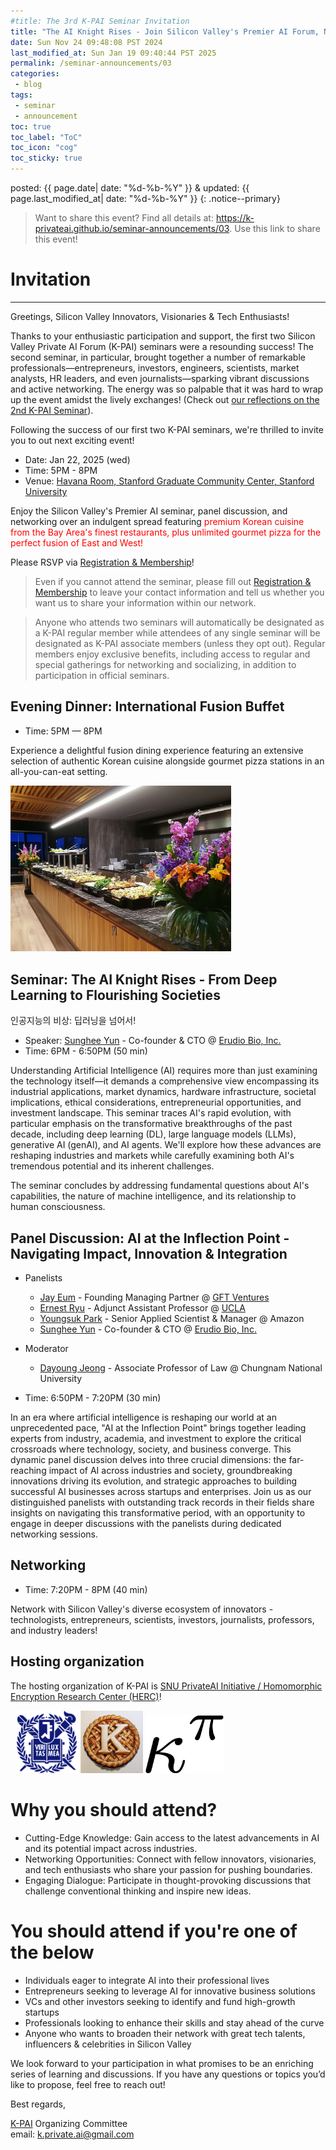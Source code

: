 ```yaml
---
#title: The 3rd K-PAI Seminar Invitation
title: "The AI Knight Rises - Join Silicon Valley's Premier AI Forum, Networking, and Premium Korean Dining Experience @ Stanford University!"
date: Sun Nov 24 09:48:08 PST 2024
last_modified_at: Sun Jan 19 09:40:44 PST 2025
permalink: /seminar-announcements/03
categories:
 - blog
tags:
 - seminar
 - announcement
toc: true
toc_label: "ToC"
toc_icon: "cog"
toc_sticky: true
---
```


posted: {{ page.date| date: "%d-%b-%Y" }}
&amp;
updated: {{ page.last_modified_at| date: "%d-%b-%Y" }}
{: .notice--primary}

<blockquote>
Want to share this event? Find all details at: <a href="https://k-privateai.github.io/seminar-announcements/03">https://k-privateai.github.io/seminar-announcements/03</a>.
Use this link to share this event!
</blockquote>

<h1 id="invitation">Invitation</h1>

<hr>
Greetings, Silicon Valley Innovators, Visionaries &amp; Tech Enthusiasts!

Thanks to your enthusiastic participation and support, the first two Silicon Valley Private AI Forum (K-PAI) seminars were a resounding success!
The second seminar, in particular, brought together a number of remarkable professionals—entrepreneurs, investors,
engineers, scientists, market analysts, HR leaders, and even journalists—sparking vibrant discussions and active networking.
The energy was so palpable that it was hard to wrap up the event amidst the lively exchanges!
(Check out [our reflections on the 2nd K-PAI Seminar](/blog/PDT-K-PAI-2nd-seminar/)).

Following the success of our first two K-PAI seminars, we're thrilled to invite you to out next exciting event!

<!--h1 id="3rd-seminar">
The 3rd K-PAI Seminar
</h1-->

- Date: Jan 22, 2025 (wed)
- Time: 5PM - 8PM
- Venue: <a href="https://maps.app.goo.gl/pX9LR2UbUkcJ7g9t8">Havana Room, Stanford Graduate Community Center, Stanford University</a>

Enjoy the Silicon Valley's Premier AI seminar, panel discussion, and networking over an indulgent spread featuring <font color="red">premium Korean cuisine from the Bay Area's finest restaurants,
plus unlimited gourmet pizza for the perfect fusion of East and West!</font>

Please RSVP via [Registration &amp; Membership](https://forms.gle/aZgU4A5uxVBmUwa79)!

<blockquote>
Even if you cannot attend the seminar,
please fill out <a href="https://forms.gle/aZgU4A5uxVBmUwa79">Registration &amp; Membership</a>
to leave your contact information
and tell us whether you want us to share your information
within our network.
</blockquote>

<blockquote>
Anyone who attends two seminars will automatically be designated as a <font class="emph">K-PAI regular member</font>
<!--(unless they opt out)-->
while attendees of any single seminar will be designated as <font class="emph">K-PAI associate members</font>
(unless they opt out).
Regular members enjoy exclusive benefits, including access to regular and special gatherings for networking and socializing,
in addition to participation in official seminars.
</blockquote>

<h2 id="dinner">
Evening Dinner: International Fusion Buffet
</h2>

- Time: 5PM &mdash; 8PM

Experience a delightful fusion dining experience featuring an extensive selection
of authentic Korean cuisine alongside gourmet pizza stations in an all-you-can-eat setting.

<div class="img-container">
<img style="max-width: 70%;" src="/resource/seminar-2025-0122/buffet.png">
</div>

<h2 id="ai-knight-rises">
Seminar: The AI Knight Rises - From Deep Learning to Flourishing Societies
</h2>
인공지능의 비상: 딥러닝을 넘어서!

- Speaker: <a href="https://sungheeyun.github.io/">Sunghee Yun</a> - Co-founder &amp; CTO @ <a href="https://sungheeyun-erudio.github.io/">Erudio Bio, Inc.</a>
- Time: 6PM - 6:50PM (50 min)

Understanding Artificial Intelligence (AI) requires more than just examining the technology itself—it
demands a comprehensive view encompassing its industrial applications, market dynamics, hardware infrastructure, societal implications,
ethical considerations, entrepreneurial opportunities, and investment landscape.
This seminar traces AI's rapid evolution, with particular emphasis on the transformative breakthroughs of the past decade,
including deep learning (DL), large language models (LLMs), generative AI (genAI), and AI agents.
We'll explore how these advances are reshaping industries and markets
while carefully examining both AI's tremendous potential and its inherent challenges.
<!--Through this exploration, we'll develop strategies for thriving in an AI-driven future, balancing innovation with responsible development.-->
The seminar concludes by addressing fundamental questions about AI's capabilities,
the nature of machine intelligence, and its relationship to human consciousness.

<h2 id="panel-discussion">
Panel Discussion:
AI at the Inflection Point
-
Navigating Impact, Innovation &amp; Integration
</h2>

- Panelists
	- <a href="https://www.linkedin.com/in/jayeum/">Jay Eum</a> - Founding Managing Partner @ <a href="https://www.gft.vc/">GFT Ventures</a>
	- <a href="https://www.linkedin.com/in/ernest-ryu-a20972148/">Ernest Ryu</a> - Adjunct Assistant Professor @ <a href="https://www.ucla.edu/">UCLA</a>
	- <a href="https://www.linkedin.com/in/y-park/">Youngsuk Park</a> - Senior Applied Scientist &amp; Manager @ Amazon
	- <a href="https://sungheeyun.github.io/">Sunghee Yun</a> - Co-founder &amp; CTO @ <a href="https://sungheeyun-erudio.github.io/">Erudio Bio, Inc.</a>

- Moderator
	- <a href="https://www.linkedin.com/in/dayoungjeong/">Dayoung Jeong</a> - Associate Professor of Law @ Chungnam National University

- Time: 6:50PM - 7:20PM (30 min)

In an era where artificial intelligence is reshaping our world at an unprecedented pace,
"AI at the Inflection Point" brings together
leading experts from industry, academia, and investment to explore the critical crossroads where technology, society, and business converge.
This dynamic panel discussion delves into three crucial dimensions:
the far-reaching impact of AI across industries and society, groundbreaking
innovations driving its evolution, and strategic approaches to building successful AI businesses across startups and enterprises.
Join us as our distinguished panelists with outstanding track records in their fields share insights on navigating this transformative period,
with an opportunity to engage in deeper discussions with the panelists during dedicated networking sessions.

<h2 id="networking-and-dinner">Networking</h2>

- Time: 7:20PM - 8PM (40 min)

Network with Silicon Valley's diverse ecosystem of innovators -
technologists, entrepreneurs, scientists, investors, journalists, professors, and industry leaders!

<h2 id="hosting-organization">Hosting organization</h2>

The hosting organization of K-PAI is
<a href="https://imdarc.snu.ac.kr/?page_id=2129&lang=en">SNU PrivateAI Initiative / Homomorphic Encryption Research Center (HERC)</a>!

<div class="img-container-justified">
&nbsp;
<img width="100" src="/assets/images/SNU-logo.png">
<img width="100" src="/assets/images/k-on-pie.png">
<img width="125" src="/assets/images/kappa-to-pi.png">
&nbsp;
</div>

<!--(HERC: Homomorphic Encryption Research Center)-->

<h1 id="why-attend">Why you should attend?</h1>

- Cutting-Edge Knowledge: Gain access to the latest advancements in AI and its potential impact across industries.
- Networking Opportunities: Connect with fellow innovators, visionaries, and tech enthusiasts who share your passion for pushing boundaries.
- Engaging Dialogue: Participate in thought-provoking discussions that challenge conventional thinking and inspire new ideas.

<h1 id="target-audience">You should attend if you're one of the below</h1>

<!--p>
This series is designed for individuals interested in acquiring and integrating cutting-edge technologies, those planning innovative businesses in advanced sectors, and anyone looking to enhance their current business with AI or privacy-enhancing cryptography (PEC).
</p-->

- Individuals eager to integrate AI into their professional lives
- Entrepreneurs seeking to leverage AI for innovative business solutions
- VCs and other investors seeking to identify and fund high-growth startups
- Professionals looking to enhance their skills and stay ahead of the curve
- Anyone who wants to broaden their network with great tech talents, influencers &amp; celebrities in Silicon Valley

We look forward to your participation in what promises to be an enriching series of learning and discussions.
If you have any questions or topics you’d like to propose, feel free to reach out!

Best regards,

[K-PAI](/) Organizing Committee
<br>
email: <a href="mailto:k.private.ai@gmail.com">k.private.ai@gmail.com</a>
